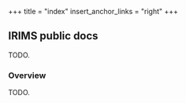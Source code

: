 +++
title = "index"
insert_anchor_links = "right"
+++

## IRIMS public docs

TODO.

### Overview

TODO.
